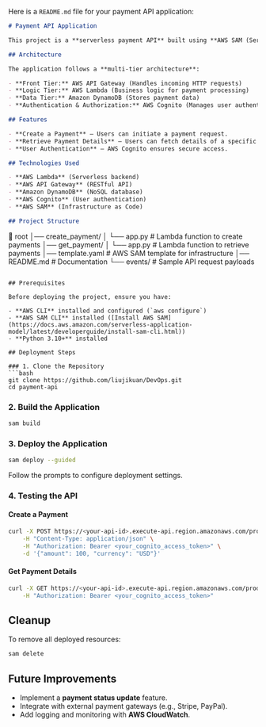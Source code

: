 Here is a `README.md` file for your payment API application:

```markdown
# Payment API Application

This project is a **serverless payment API** built using **AWS SAM (Serverless Application Model)**. It leverages AWS services such as **API Gateway, Lambda, DynamoDB, and Cognito** to provide a secure and scalable payment processing system.

## Architecture

The application follows a **multi-tier architecture**:

- **Front Tier:** AWS API Gateway (Handles incoming HTTP requests)
- **Logic Tier:** AWS Lambda (Business logic for payment processing)
- **Data Tier:** Amazon DynamoDB (Stores payment data)
- **Authentication & Authorization:** AWS Cognito (Manages user authentication)

## Features

- **Create a Payment** – Users can initiate a payment request.
- **Retrieve Payment Details** – Users can fetch details of a specific payment.
- **User Authentication** – AWS Cognito ensures secure access.

## Technologies Used

- **AWS Lambda** (Serverless backend)
- **AWS API Gateway** (RESTful API)
- **Amazon DynamoDB** (NoSQL database)
- **AWS Cognito** (User authentication)
- **AWS SAM** (Infrastructure as Code)

## Project Structure

```
📂 root
│── create_payment/
│   └── app.py        # Lambda function to create payments
│── get_payment/
│   └── app.py        # Lambda function to retrieve payments
│── template.yaml     # AWS SAM template for infrastructure
│── README.md         # Documentation
└── events/           # Sample API request payloads

```

## Prerequisites

Before deploying the project, ensure you have:

- **AWS CLI** installed and configured (`aws configure`)
- **AWS SAM CLI** installed ([Install AWS SAM](https://docs.aws.amazon.com/serverless-application-model/latest/developerguide/install-sam-cli.html))
- **Python 3.10+** installed

## Deployment Steps

### 1. Clone the Repository
```bash
git clone https://github.com/liujikuan/DevOps.git
cd payment-api
```

### 2. Build the Application
```bash
sam build
```

### 3. Deploy the Application
```bash
sam deploy --guided
```
Follow the prompts to configure deployment settings.

### 4. Testing the API

#### Create a Payment
```bash
curl -X POST https://<your-api-id>.execute-api.region.amazonaws.com/prod/payment \
    -H "Content-Type: application/json" \
    -H "Authorization: Bearer <your_cognito_access_token>" \
    -d '{"amount": 100, "currency": "USD"}'
```

#### Get Payment Details
```bash
curl -X GET https://<your-api-id>.execute-api.region.amazonaws.com/prod/payment?paymentId=<payment_id> \
    -H "Authorization: Bearer <your_cognito_access_token>"
```

## Cleanup

To remove all deployed resources:
```bash
sam delete
```

## Future Improvements

- Implement a **payment status update** feature.
- Integrate with external payment gateways (e.g., Stripe, PayPal).
- Add logging and monitoring with **AWS CloudWatch**.

